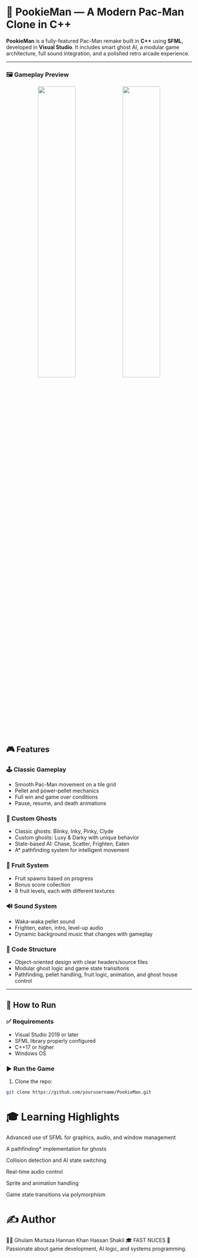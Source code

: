 # 👾 PookieMan — A Modern Pac-Man Clone in C++

**PookieMan** is a fully-featured Pac-Man remake built in **C++** using **SFML**, developed in **Visual Studio**. It includes smart ghost AI, a modular game architecture, full sound integration, and a polished retro arcade experience.

---

### 🖼️ Gameplay Preview

<p align="center">
  <img src="https://github.com/user-attachments/assets/04cd122c-a4b0-482a-8c1f-56f2e28af412" width="45%" />
  <img src="https://github.com/user-attachments/assets/308ddb58-4d5e-44a7-b790-63503e1acfb4" width="45%" />
</p>



## 🎮 Features

### 🕹 Classic Gameplay
- Smooth Pac-Man movement on a tile grid
- Pellet and power-pellet mechanics
- Full win and game over conditions
- Pause, resume, and death animations

### 👻 Custom Ghosts
- Classic ghosts: Blinky, Inky, Pinky, Clyde
- Custom ghosts: Luxy & Darky with unique behavior
- State-based AI: Chase, Scatter, Frighten, Eaten
- A* pathfinding system for intelligent movement

### 🍓 Fruit System
- Fruit spawns based on progress
- Bonus score collection
- 8 fruit levels, each with different textures

### 🔊 Sound System
- Waka-waka pellet sound
- Frighten, eaten, intro, level-up audio
- Dynamic background music that changes with gameplay

### 🧩 Code Structure
- Object-oriented design with clear headers/source files
- Modular ghost logic and game state transitions
- Pathfinding, pellet handling, fruit logic, animation, and ghost house control

---

## 🚀 How to Run

### ✅ Requirements
- Visual Studio 2019 or later
- SFML library properly configured
- C++17 or higher
- Windows OS

### ▶️ Run the Game

1. Clone the repo:

```bash
git clone https://github.com/yourusername/PookieMan.git
```

# 🎓 Learning Highlights
Advanced use of SFML for graphics, audio, and window management

A pathfinding* implementation for ghosts

Collision detection and AI state switching

Real-time audio control

Sprite and animation handling

Game state transitions via polymorphism

# ✍️ Author
👨‍💻 Ghulam Murtaza Hannan Khan Hassan Shakil
🎓 FAST NUCES
🧠 Passionate about game development, AI logic, and systems programming.


